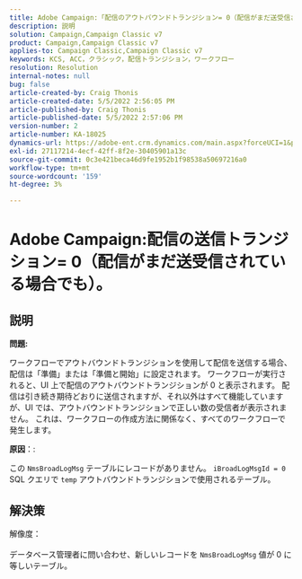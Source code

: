 ```yaml
---
title: Adobe Campaign:「配信のアウトバウンドトランジション= 0（配信がまだ送受信されている場合でも）」
description: 説明
solution: Campaign,Campaign Classic v7
product: Campaign,Campaign Classic v7
applies-to: Campaign Classic,Campaign Classic v7
keywords: KCS, ACC，クラシック，配信トランジション，ワークフロー
resolution: Resolution
internal-notes: null
bug: false
article-created-by: Craig Thonis
article-created-date: 5/5/2022 2:56:05 PM
article-published-by: Craig Thonis
article-published-date: 5/5/2022 2:57:06 PM
version-number: 2
article-number: KA-18025
dynamics-url: https://adobe-ent.crm.dynamics.com/main.aspx?forceUCI=1&pagetype=entityrecord&etn=knowledgearticle&id=9f658e78-83cc-ec11-a7b5-6045bd00d995
exl-id: 27117214-4ecf-42ff-8f2e-30405901a13c
source-git-commit: 0c3e421beca46d9fe1952b1f98538a50697216a0
workflow-type: tm+mt
source-wordcount: '159'
ht-degree: 3%

---
```


# Adobe Campaign:配信の送信トランジション= 0（配信がまだ送受信されている場合でも）。

## 説明


<b>問題:</b>

ワークフローでアウトバウンドトランジションを使用して配信を送信する場合、配信は「準備」または「準備と開始」に設定されます。 ワークフローが実行されると、UI 上で配信のアウトバウンドトランジションが 0 と表示されます。 配信は引き続き期待どおりに送信されますが、それ以外はすべて機能していますが、UI では、アウトバウンドトランジションで正しい数の受信者が表示されません。 これは、ワークフローの作成方法に関係なく、すべてのワークフローで発生します。



<b>原因</b>：:

この `NmsBroadLogMsg` テーブルにレコードがありません。 `iBroadLogMsgId = 0` SQL クエリで `temp` アウトバウンドトランジションで使用されるテーブル。


## 解決策

解像度：<br><br>
データベース管理者に問い合わせ、新しいレコードを `NmsBroadLogMsg` 値が 0 に等しいテーブル。
